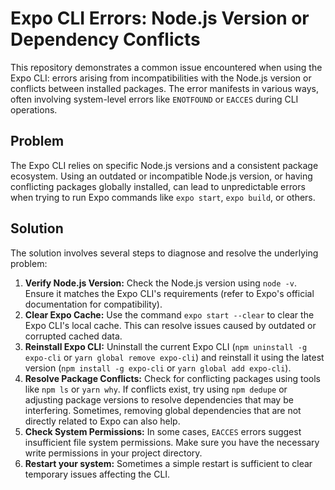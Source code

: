 # Expo CLI Errors: Node.js Version or Dependency Conflicts

This repository demonstrates a common issue encountered when using the Expo CLI: errors arising from incompatibilities with the Node.js version or conflicts between installed packages.  The error manifests in various ways, often involving system-level errors like `ENOTFOUND` or `EACCES` during CLI operations.

## Problem

The Expo CLI relies on specific Node.js versions and a consistent package ecosystem.  Using an outdated or incompatible Node.js version, or having conflicting packages globally installed, can lead to unpredictable errors when trying to run Expo commands like `expo start`, `expo build`, or others.

## Solution

The solution involves several steps to diagnose and resolve the underlying problem:

1. **Verify Node.js Version:** Check the Node.js version using `node -v`.  Ensure it matches the Expo CLI's requirements (refer to Expo's official documentation for compatibility).
2. **Clear Expo Cache:** Use the command `expo start --clear` to clear the Expo CLI's local cache.  This can resolve issues caused by outdated or corrupted cached data.
3. **Reinstall Expo CLI:** Uninstall the current Expo CLI (`npm uninstall -g expo-cli` or `yarn global remove expo-cli`) and reinstall it using the latest version (`npm install -g expo-cli` or `yarn global add expo-cli`).
4. **Resolve Package Conflicts:**  Check for conflicting packages using tools like `npm ls` or `yarn why`. If conflicts exist, try using `npm dedupe` or adjusting package versions to resolve dependencies that may be interfering.  Sometimes, removing global dependencies that are not directly related to Expo can also help.
5. **Check System Permissions:** In some cases, `EACCES` errors suggest insufficient file system permissions. Make sure you have the necessary write permissions in your project directory.
6. **Restart your system:**  Sometimes a simple restart is sufficient to clear temporary issues affecting the CLI. 
